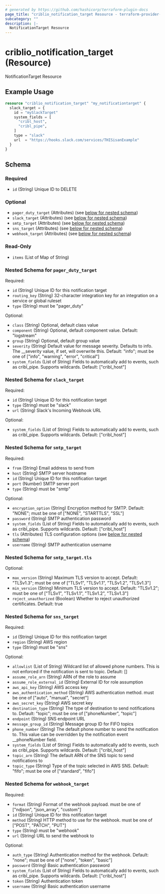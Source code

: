 ```yaml
---
# generated by https://github.com/hashicorp/terraform-plugin-docs
page_title: "criblio_notification_target Resource - terraform-provider-criblio"
subcategory: ""
description: |-
  NotificationTarget Resource
---
```


# criblio_notification_target (Resource)

NotificationTarget Resource

## Example Usage

```terraform
resource "criblio_notification_target" "my_notificationtarget" {
  slack_target = {
    id = "mySlackTarget"
    system_fields = [
      "cribl_host",
      "cribl_pipe",
    ]
    type = "slack"
    url  = "https://hooks.slack.com/services/THISisanExample"
  }
}
```

<!-- schema generated by tfplugindocs -->
## Schema

### Required

- `id` (String) Unique ID to DELETE

### Optional

- `pager_duty_target` (Attributes) (see [below for nested schema](#nestedatt--pager_duty_target))
- `slack_target` (Attributes) (see [below for nested schema](#nestedatt--slack_target))
- `smtp_target` (Attributes) (see [below for nested schema](#nestedatt--smtp_target))
- `sns_target` (Attributes) (see [below for nested schema](#nestedatt--sns_target))
- `webhook_target` (Attributes) (see [below for nested schema](#nestedatt--webhook_target))

### Read-Only

- `items` (List of Map of String)

<a id="nestedatt--pager_duty_target"></a>
### Nested Schema for `pager_duty_target`

Required:

- `id` (String) Unique ID for this notification target
- `routing_key` (String) 32-character integration key for an integration on a service or global ruleset
- `type` (String) must be "pager_duty"

Optional:

- `class` (String) Optional, default class value
- `component` (String) Optional, default component value. Default: "logstream"
- `group` (String) Optional, default group value
- `severity` (String) Default value for message severity. Defaults to info. The __severity value, if set, will overwrite this. Default: "info"; must be one of ["info", "warning", "error", "critical"]
- `system_fields` (List of String) Fields to automatically add to events, such as cribl_pipe. Supports wildcards. Default: ["cribl_host"]


<a id="nestedatt--slack_target"></a>
### Nested Schema for `slack_target`

Required:

- `id` (String) Unique ID for this notification target
- `type` (String) must be "slack"
- `url` (String) Slack's Incoming Webhook URL

Optional:

- `system_fields` (List of String) Fields to automatically add to events, such as cribl_pipe. Supports wildcards. Default: ["cribl_host"]


<a id="nestedatt--smtp_target"></a>
### Nested Schema for `smtp_target`

Required:

- `from` (String) Email address to send from
- `host` (String) SMTP server hostname
- `id` (String) Unique ID for this notification target
- `port` (Number) SMTP server port
- `type` (String) must be "smtp"

Optional:

- `encryption_option` (String) Encryption method for SMTP. Default: "NONE"; must be one of ["NONE", "STARTTLS", "SSL"]
- `password` (String) SMTP authentication password
- `system_fields` (List of String) Fields to automatically add to events, such as cribl_pipe. Supports wildcards. Default: ["cribl_host"]
- `tls` (Attributes) TLS configuration options (see [below for nested schema](#nestedatt--smtp_target--tls))
- `username` (String) SMTP authentication username

<a id="nestedatt--smtp_target--tls"></a>
### Nested Schema for `smtp_target.tls`

Optional:

- `max_version` (String) Maximum TLS version to accept. Default: "TLSv1.3"; must be one of ["TLSv1", "TLSv1.1", "TLSv1.2", "TLSv1.3"]
- `min_version` (String) Minimum TLS version to accept. Default: "TLSv1.2"; must be one of ["TLSv1", "TLSv1.1", "TLSv1.2", "TLSv1.3"]
- `reject_unauthorized` (Boolean) Whether to reject unauthorized certificates. Default: true



<a id="nestedatt--sns_target"></a>
### Nested Schema for `sns_target`

Required:

- `id` (String) Unique ID for this notification target
- `region` (String) AWS region
- `type` (String) must be "sns"

Optional:

- `allowlist` (List of String) Wildcard list of allowed phone numbers. This is not enforced if the notification is sent to topic. Default: []
- `assume_role_arn` (String) ARN of the role to assume
- `assume_role_external_id` (String) External ID for role assumption
- `aws_api_key` (String) AWS access key
- `aws_authentication_method` (String) AWS authentication method. must be one of ["auto", "manual", "secret"]
- `aws_secret_key` (String) AWS secret key
- `destination_type` (String) The type of destination to send notifications to. Default: "topic"; must be one of ["phoneNumber", "topic"]
- `endpoint` (String) SNS endpoint URL
- `message_group_id` (String) Message group ID for FIFO topics
- `phone_number` (String) The default phone number to send the notification to. This value can be overridden by the notification event __phoneNumber field.
- `system_fields` (List of String) Fields to automatically add to events, such as cribl_pipe. Supports wildcards. Default: ["cribl_host"]
- `topic_arn` (String) The default ARN of the SNS topic to send notifications to
- `topic_type` (String) Type of the topic selected in AWS SNS. Default: "fifo"; must be one of ["standard", "fifo"]


<a id="nestedatt--webhook_target"></a>
### Nested Schema for `webhook_target`

Required:

- `format` (String) Format of the webhook payload. must be one of ["ndjson", "json_array", "custom"]
- `id` (String) Unique ID for this notification target
- `method` (String) HTTP method to use for the webhook. must be one of ["POST", "PATCH", "PUT"]
- `type` (String) must be "webhook"
- `url` (String) URL to send the webhook to

Optional:

- `auth_type` (String) Authentication method for the webhook. Default: "none"; must be one of ["none", "token", "basic"]
- `password` (String) Basic authentication password
- `system_fields` (List of String) Fields to automatically add to events, such as cribl_pipe. Supports wildcards. Default: ["cribl_host"]
- `token` (String) Authentication token
- `username` (String) Basic authentication username
